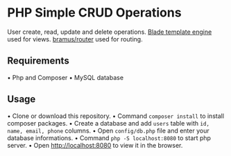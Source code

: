 # PHP Simple CRUD Operations
User create, read, update and delete operations.
[Blade template engine](https://github.com/jenssegers/blade) used for views.
[bramus/router](https://github.com/bramus/router) used for routing.

## Requirements
• Php and Composer
• MySQL database
## Usage
• Clone or download this repository.
• Command `composer install` to install composer packages.
• Create a database and add `users` table with `id, name, email, phone` columns.
• Open `config/db.php` file and enter your database informations.
• Command `php -S localhost:8080` to start php server.
• Open [http://localhost:8080](http://localhost:8080/) to view it in the browser.
